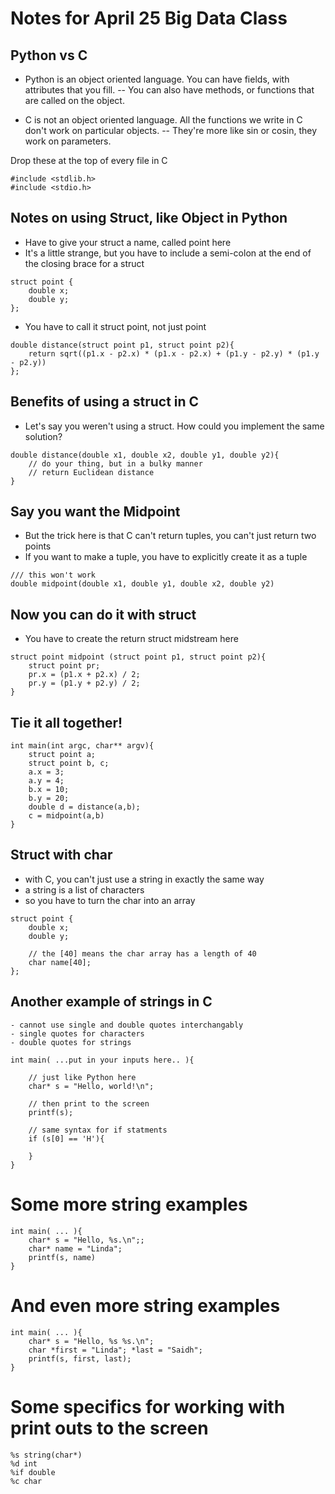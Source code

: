 # Notes for April 25 Big Data Class

## Python vs C
- Python is an object oriented language. You can have fields, with attributes that you fill.
-- You can also have methods, or functions that are called on the object.

- C is not an object oriented language. All the functions we write in C don't work on particular objects.
-- They're more like sin or cosin, they work on parameters.

Drop these at the top of every file in C
```
#include <stdlib.h>
#include <stdio.h>
```

## Notes on using Struct, like Object in Python
- Have to give your struct a name, called point here
- It's a little strange, but you have to include a semi-colon at the end of the closing brace for a struct
```
struct point {
	double x;
	double y;
};
```

- You have to call it struct point, not just point

```
double distance(struct point p1, struct point p2){
	return sqrt((p1.x - p2.x) * (p1.x - p2.x) + (p1.y - p2.y) * (p1.y - p2.y))
};
```

## Benefits of using a struct in C
- Let's say you weren't using a struct. How could you implement the same solution?

```
double distance(double x1, double x2, double y1, double y2){
	// do your thing, but in a bulky manner
	// return Euclidean distance
}
```

## Say you want the Midpoint
- But the trick here is that C can't return tuples, you can't just return two points
- If you want to make a tuple, you have to explicitly create it as a tuple
```
/// this won't work
double midpoint(double x1, double y1, double x2, double y2)

```
## Now you can do it with struct
- You have to create the return struct midstream here
```
struct point midpoint (struct point p1, struct point p2){
	struct point pr;
	pr.x = (p1.x + p2.x) / 2;
	pr.y = (p1.y + p2.y) / 2;
}
```

## Tie it all together!

```
int main(int argc, char** argv){
	struct point a;
	struct point b, c;
	a.x = 3;
	a.y = 4;
	b.x = 10;
	b.y = 20;
	double d = distance(a,b);
	c = midpoint(a,b)
}
```

## Struct with char
- with C, you can't just use a string in exactly the same way
- a string is a list of characters
- so you have to turn the char into an array
```
struct point {
	double x;
	double y;

	// the [40] means the char array has a length of 40
	char name[40];
};
```

## Another example of strings in C
	- cannot use single and double quotes interchangably
	- single quotes for characters
	- double quotes for strings
```
int main( ...put in your inputs here.. ){

	// just like Python here
	char* s = "Hello, world!\n";

	// then print to the screen
	printf(s);

	// same syntax for if statments
	if (s[0] == 'H'){

	}
}

```

# Some more string examples
```
int main( ... ){
	char* s = "Hello, %s.\n";;
	char* name = "Linda";
	printf(s, name)
}

```

# And even more string examples
```
int main( ... ){
	char* s = "Hello, %s %s.\n";
	char *first = "Linda"; *last = "Saidh";
	printf(s, first, last);
}
```

# Some specifics for working with print outs to the screen
```
%s string(char*)
%d int
%if double
%c char
```
